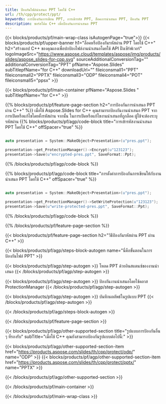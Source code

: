 ```yaml
---
title: ป้องกันไฟล์นำเสนอ PPT โดยใช้ C++
url: /th/cpp/protect/ppt/
keywords: การป้องกันการเขียน PPT, การเข้ารหัส PPT, ล็อคการนำเสนอ PPT, ป้องกัน PPT
description: ซอร์สโค้ด C++ เพื่อป้องกันการนำเสนอ PPT
---
```


{{< blocks/products/pf/main-wrap-class isAutogenPage="true">}}
{{< blocks/products/pf/upper-banner h1="ล็อคหรือป้องกันรหัสผ่าน PPT โดยใช้ C++" h2="สร้างแอป C++ ของคุณเองเพื่อปกป้องไฟล์งานนำเสนอโดยใช้ API ฝั่งเซิร์ฟเวอร์" logoImageSrc="https://www.aspose.cloud/templates/aspose/img/products/slides/aspose_slides-for-cpp.svg" sourceAdditionalConversionTag="" additionalConversionTag="PPT" pfName="Aspose.Slides" subTitlepfName="for C++" downloadUrl="" fileiconsmall1="PPT" fileiconsmall2="PPTX" fileiconsmall3="ODP" fileiconsmall4="POT" fileiconsmall5="ppsx" >}}

{{< blocks/products/pf/main-container pfName="Aspose.Slides " subTitlepfName="for C++" >}}

{{% blocks/products/pf/feature-page-section  h2="การป้องกันการนำเสนอ PPT ผ่าน C++" %}}
เมื่อใช้ Aspose.Slides for C++ คุณสามารถป้องกันงานนำเสนอ PPT จากการเปิดหรือแก้ไขโดยตั้งรหัสผ่าน จากนั้น ในการเปิดหรือแก้ไขงานนำเสนอที่ถูกล็อค ผู้ใช้จะต้องระบุรหัสผ่าน
{{% blocks/products/pf/agp/code-block title="การเข้ารหัสงานนำเสนอ PPT โดยใช้ C++" offSpacer="true" %}}

```cpp

auto presentation = System::MakeObject<Presentation>(u"pres.ppt");

presentation->get_ProtectionManager()->Encrypt(u"123123");
presentation->Save(u"encrypted-pres.ppt", SaveFormat::Ppt);
```

{{% /blocks/products/pf/agp/code-block %}}

{{% blocks/products/pf/agp/code-block title="การตั้งค่าการป้องกันการเขียนให้กับงานนำเสนอ PPT โดยใช้ C++" offSpacer="true" %}}

```cpp

auto presentation = System::MakeObject<Presentation>(u"pres.ppt");

presentation->get_ProtectionManager()->SetWriteProtection(u"123123");
presentation->Save(u"write-protected-pres.ppt", SaveFormat::Ppt);
```

{{% /blocks/products/pf/agp/code-block %}}

{{% /blocks/products/pf/feature-page-section %}}

{{< blocks/products/pf/feature-page-section  h2="วิธีป้องกันรหัสผ่าน PPT ผ่าน C++" >}}

{{< blocks/products/pf/agp/steps-block-autogen name="นี่คือขั้นตอนในการป้องกันไฟล์ PPT" >}}

{{< blocks/products/pf/agp/step-autogen >}}
โหลด PPT ด้วยอินสแตนซ์ของงานนำเสนอ
{{< /blocks/products/pf/agp/step-autogen >}}

{{< blocks/products/pf/agp/step-autogen >}}
ป้องกันงานนำเสนอโดยใช้คลาส ProtectionManager
{{< /blocks/products/pf/agp/step-autogen >}}

{{< blocks/products/pf/agp/step-autogen >}}
บันทึกผลลัพธ์ในรูปแบบ PPT
{{< /blocks/products/pf/agp/step-autogen >}}

{{< /blocks/products/pf/agp/steps-block-autogen >}}

{{< /blocks/products/pf/feature-page-section >}}

{{< blocks/products/pf/agp/other-supported-section title="รูปแบบการป้องกันอื่น ๆ ที่รองรับ" subTitle="เมื่อใช้ C++ คุณยังสามารถป้องกันรูปแบบต่อไปนี้:" >}}

{{< blocks/products/pf/agp/other-supported-section-item href="https://products.aspose.com/slides/th/cpp/protect/odp/" name="ODP" >}}
{{< blocks/products/pf/agp/other-supported-section-item href="https://products.aspose.com/slides/th/cpp/protect/pptx/" name="PPTX" >}}


{{< /blocks/products/pf/agp/other-supported-section >}}

{{< /blocks/products/pf/main-container >}}
    
{{< /blocks/products/pf/main-wrap-class >}}
